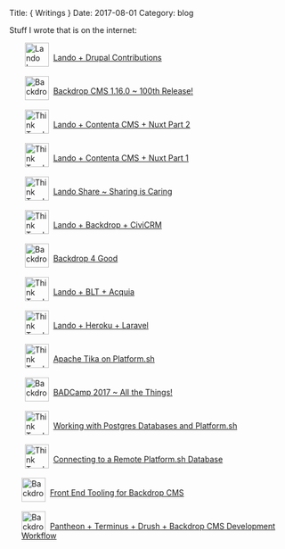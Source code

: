 Title: { Writings }
Date: 2017-08-01
Category: blog


<p>Stuff I wrote that is&nbsp;on the internet:</p>

<div style="padding-left: 28px;">

<p>
<img class="writings__image" alt="Lando Logo pink" src="https://blog.lando.dev/images/logo-pink-small.png" width="43" />&nbsp;&nbsp;<a href="https://blog.lando.dev/2020/06/30/lando-drupal-contributions/" style="position: relative; bottom: 11px;">Lando + Drupal Contributions</a>
</p>

<p>
<img class="writings__image" src="https://files.gitter.im/backdrop/backdrop-issues/NLm4/Drop_final_black.png" alt="Backdrop CMS Logo" width="43">&nbsp;&nbsp;<a href="https://backdropcms.org/news/backdrop-cms-1160-100th-release" style="position: relative; bottom: 11px;">Backdrop CMS 1.16.0 ~ 100th Release!</a>
</p>

<p>
<img class="writings__image" alt="Think Tandem Logo" src="https://avatars3.githubusercontent.com/u/20853287?v=4" width="43" />&nbsp;&nbsp;<a href="https://thinktandem.io/blog/2019/02/01/lando-contenta-cms-nuxt-pt-2/" style="position: relative; bottom: 11px;">Lando + Contenta CMS + Nuxt Part 2</a>
</p>
<p>
<img class="writings__image" alt="Think Tandem Logo" src="https://avatars3.githubusercontent.com/u/20853287?v=4" width="43" />&nbsp;&nbsp;<a href="https://thinktandem.io/blog/2019/01/25/lando-contenta-cms-nuxt-pt-1/" style="position: relative; bottom: 11px;">Lando + Contenta CMS + Nuxt Part 1</a>
</p>
<p>
<img class="writings__image" alt="Think Tandem Logo" src="https://avatars3.githubusercontent.com/u/20853287?v=4" width="43" />&nbsp;&nbsp;<a href="https://thinktandem.io/blog/2018/01/03/lando-share-sharing-is-caring/" style="position: relative; bottom: 11px;">Lando Share ~ Sharing is Caring</a>
</p>

</p>
<img class="writings__image" alt="Think Tandem Logo" src="https://avatars3.githubusercontent.com/u/20853287?v=4" width="43" />&nbsp;&nbsp;<a href="https://thinktandem.io/blog/2017/12/18/lando-backdrop-civicrm/" style="position: relative; bottom: 11px;">Lando + Backdrop + CiviCRM</a>
</p>
<p>
<img class="writings__image" src="https://files.gitter.im/backdrop/backdrop-issues/NLm4/Drop_final_black.png" alt="Backdrop CMS Logo" width="43">&nbsp;&nbsp;<a href="https://backdropcms.org/news/backdrop-4-good" style="position: relative; bottom: 11px;">Backdrop 4 Good</a>
</p>
<p>
<img class="writings__image" alt="Think Tandem Logo" src="https://avatars3.githubusercontent.com/u/20853287?v=4" width="43" />&nbsp;&nbsp;<a href="https://thinktandem.io/blog/2017/12/09/lando-blt-acquia/" style="position: relative; bottom: 11px;">Lando + BLT + Acquia</a>
</p>
<p>
<img class="writings__image" alt="Think Tandem Logo" src="https://avatars3.githubusercontent.com/u/20853287?v=4" width="43" />&nbsp;&nbsp;<a href="https://thinktandem.io/blog/2017/12/01/lando-heroku-laravel/" style="position: relative; bottom: 11px;">Lando + Heroku + Laravel</a>
</p>
<p>
<img class="writings__image" alt="Think Tandem Logo" src="https://avatars3.githubusercontent.com/u/20853287?v=4" width="43" />&nbsp;&nbsp;<a href="https://thinktandem.io/blog/2017/11/10/apache-tika-on-platform-sh/" style="position: relative; bottom: 11px;">Apache Tika on Platform.sh</a>
</p>
<p>
<img class="writings__image" src="https://files.gitter.im/backdrop/backdrop-issues/NLm4/Drop_final_black.png" alt="Backdrop CMS Logo" width="43">&nbsp;&nbsp;<a href="https://backdropcms.org/news/badcamp-2017-all-things" style="position: relative; bottom: 11px;">BADCamp 2017 ~ All the Things!</a>
</p>
<p>
<img class="writings__image" alt="Think Tandem Logo" src="https://avatars3.githubusercontent.com/u/20853287?v=4" width="43" />&nbsp;&nbsp;<a href="https://www.thinktandem.io/blog/2017/05/10/working-with-postgres-databases-and-platform-sh/" style="position: relative; bottom: 11px;">Working with Postgres Databases and Platform.sh</a>
</p>

<p>
<img class="writings__image" alt="Think Tandem Logo" src="https://avatars3.githubusercontent.com/u/20853287?v=4" width="43" />&nbsp;&nbsp;<a href="https://www.thinktandem.io/blog/2017/03/03/connecting-to-a-remote-platform-sh-database/" style="position: relative; bottom: 11px;">Connecting to a Remote Platform.sh Database</a>
</p>
</div>

<div style="padding-left: 22px;">
<p>
<img class="writings__image" src="https://files.gitter.im/backdrop/backdrop-issues/NLm4/Drop_final_black.png" alt="Backdrop CMS Logo" width="43">&nbsp;&nbsp;<a href="https://backdropcms.org/news/front-end-tooling-backdrop-cms/" style="position: relative; bottom: 11px;">Front End Tooling for Backdrop CMS</a>
</p>

<p>
<img class="writings__image" src="https://files.gitter.im/backdrop/backdrop-issues/NLm4/Drop_final_black.png" alt="Backdrop CMS Logo" width="43">&nbsp;&nbsp;<a href="https://backdropcms.org/news/pantheon-terminus-drush-backdrop-cms-development-workflow" style="position: relative; bottom: 11px;">Pantheon + Terminus + Drush + Backdrop CMS Development Workflow</a>
</p>
</div>
